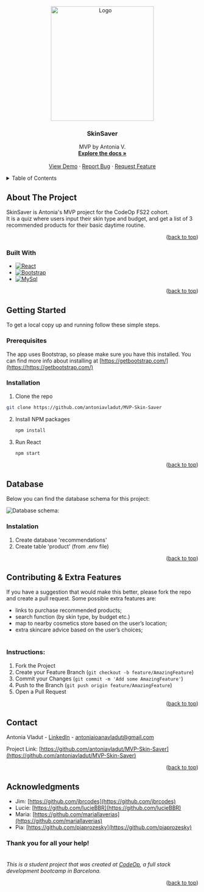 
<div align="center">
  <a href="https://github.com/antoniavladut/MVP-Skin-Saver">
    <img src="https://i.imgur.com/ZhlA2Ze.png" alt="Logo" width="270" height="300">
  </a>

<h3 align="center">SkinSaver</h3>

  <p align="center">
    MVP by Antonia V.
    <br />
    <a href="https://github.com/antoniavladut/MVP-Skin-Saver"><strong>Explore the docs »</strong></a>
    <br />
    <br />
    <a href="https://github.com/antoniavladut/MVP-Skin-Saver">View Demo</a>
    ·
    <a href="https://github.com/antoniavladut/MVP-Skin-Saver/issues">Report Bug</a>
    ·
    <a href="https://github.com/antoniavladut/MVP-Skin-Saver/issues">Request Feature</a>
  </p>
</div>



<details>
  <summary>Table of Contents</summary>
  <ol>
    <li>
      <a href="#about-the-project">About The Project</a>
      <ul>
        <li><a href="#built-with">Built With</a></li>
      </ul>
    </li>
    <li>
      <a href="#getting-started">Getting Started</a>
      <ul>
        <li><a href="#prerequisites">Prerequisites</a></li>
        <li><a href="#installation">Installation</a></li>
      </ul>
    </li>
    <li><a href="#database">Database</a></li>
    <li><a href="#contributing">Contributing & Extra Features</a></li>
    <li><a href="#contact">Contact</a></li>
    <li><a href="#acknowledgments">Acknowledgments</a></li>
  </ol>
</details>


## About The Project

SkinSaver is Antonia's MVP project for the CodeOp FS22 cohort.
<br>
It is a quiz where users input their skin type and budget, and get a list of 3 recommended products for their basic daytime routine.

<p align="right">(<a href="#readme-top">back to top</a>)</p>



### Built With

* [![React][React.js]][React-url]
* [![Bootstrap][Bootstrap.com]][Bootstrap-url]
* [![MySql]][MySql-url]


<p align="right">(<a href="#readme-top">back to top</a>)</p>



## Getting Started

To get a local copy up and running follow these simple steps.

### Prerequisites

The app uses Bootstrap, so please make sure you have this installed. You can find more info about installing at [https://getbootstrap.com/](https://https://getbootstrap.com/)


### Installation

1.  Clone the repo
   ```sh
   git clone https://github.com/antoniavladut/MVP-Skin-Saver
   ```
2. Install NPM packages
   ```sh
   npm install
   ```
3. Run React
      ```sh
   npm start
   ```

<p align="right">(<a href="#readme-top">back to top</a>)</p>


## Database

Below you can find the database schema for this project:

![Database schema:](https://i.imgur.com/OqGnXhe.png)

### Instalation

1. Create database 'recommendations'
2. Create table 'product' (from .env file)

<p align="right">(<a href="#readme-top">back to top</a>)</p>


## Contributing & Extra Features


If you have a suggestion that would make this better, please fork the repo and create a pull request. Some possible extra features are:
* links to purchase recommended products;
* search function (by skin type, by budget etc.)
* map to nearby cosmetics store based on the user’s location;
* extra skincare advice based on the user’s choices;
<br><br>

### Instructions:
1. Fork the Project
2. Create your Feature Branch (`git checkout -b feature/AmazingFeature`)
3. Commit your Changes (`git commit -m 'Add some AmazingFeature'`)
4. Push to the Branch (`git push origin feature/AmazingFeature`)
5. Open a Pull Request

<p align="right">(<a href="#readme-top">back to top</a>)</p>


## Contact

Antonia Vladut - [LinkedIn](https://www.linkedin.com/in/antoniavladut/) - antoniaioanavladut@gmail.com

Project Link: [https://github.com/antoniavladut/MVP-Skin-Saver](https://github.com/antoniavladut/MVP-Skin-Saver)

<p align="right">(<a href="#readme-top">back to top</a>)</p>


## Acknowledgments

* Jim: [https://github.com/jbrcodes](https://github.com/jbrcodes)
* Lucie: [https://github.com/lucieBBR](https://github.com/lucieBBR)
* Maria: [https://github.com/mariallaverias](https://github.com/mariallaverias)
* Pia: [https://github.com/piaprozesky](https://github.com/piaprozesky)

### Thank you for all your help!<br><br>



 _This is a student project that was created at [CodeOp](http://codeop.tech), a full stack development bootcamp in Barcelona._


<p align="right">(<a href="#readme-top">back to top</a>)</p>




[React.js]: https://img.shields.io/badge/React-20232A?style=for-the-badge&logo=react&logoColor=61DAFB
[React-url]: https://reactjs.org/
[Bootstrap.com]: https://img.shields.io/badge/Bootstrap-563D7C?style=for-the-badge&logo=bootstrap&logoColor=white
[Bootstrap-url]: https://getbootstrap.com
[MySQL]: https://img.shields.io/badge/mysql-%2300f.svg?style=for-the-badge&logo=mysql&logoColor=white
[MySql-url]: https://www.mysql.com/
